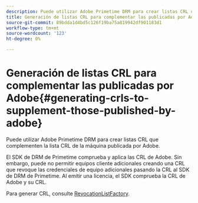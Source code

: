 ```yaml
---
description: Puede utilizar Adobe Primetime DRM para crear listas CRL que complementen la lista CRL de la máquina publicada por Adobe.
title: Generación de listas CRL para complementar las publicadas por Adobe
source-git-commit: 89bdda1d4bd5c126f19ba75a819942df901183d1
workflow-type: tm+mt
source-wordcount: '123'
ht-degree: 0%

---
```



# Generación de listas CRL para complementar las publicadas por Adobe{#generating-crls-to-supplement-those-published-by-adobe}

Puede utilizar Adobe Primetime DRM para crear listas CRL que complementen la lista CRL de la máquina publicada por Adobe.

El SDK de DRM de Primetime comprueba y aplica las CRL de Adobe. Sin embargo, puede no permitir equipos cliente adicionales creando una CRL que revoque las credenciales de equipo adicionales pasando la CRL al SDK de DRM de Primetime. Al emitir una licencia, el SDK comprueba la CRL de Adobe y su CRL.

Para generar CRL, consulte [RevocationListFactory](https://help.adobe.com/en_US/primetime/api/drm-apis/server/javadocs-flashaccess-pro/com/adobe/flashaccess/sdk/revocation/RevocationListFactory.html).
